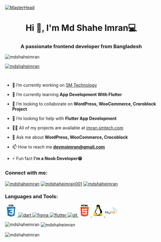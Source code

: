 [![MasterHead](https://media.licdn.com/dms/image/D5616AQHUoGgDvd2tGA/profile-displaybackgroundimage-shrink_350_1400/0/1709134639298?e=1714608000&v=beta&t=HBeWY5vDUTG9880Xht_C0CQZqNvN5aLlsxaelI6S1_8)](https://rishavchanda.io)
<h1 align="center">Hi 👋, I'm Md Shahe Imran💻</h1>
<h3 align="center">A passionate frontend developer from Bangladesh</h3>


<p align="left"> <img src="https://komarev.com/ghpvc/?username=mdshaheimran&label=Profile%20views&color=0e75b6&style=flat" alt="mdshaheimran" /> </p>

<p align="left"> <a href="https://github.com/ryo-ma/github-profile-trophy"><img src="https://github-profile-trophy.vercel.app/?username=mdshaheimran" alt="mdshaheimran" /></a> </p>

<p align="left"> <a href="https://twitter.com/" target="blank"><img src="https://img.shields.io/twitter/follow/?logo=twitter&style=for-the-badge" alt="" /></a> </p>

- 🔭 I’m currently working on [SM Technology](smtech24.com)

- 🌱 I’m currently learning **App Development With Flutter**

- 👯 I’m looking to collaborate on **WordPress, WooCommerce, Croroblock Project**

- 🤝 I’m looking for help with **Flutter App Development**

- 👨‍💻 All of my projects are available at [imran.smtech.com](imran.smtech.com)

- 💬 Ask me about **WordPress, WooCommerce, Crocoblock**

- 📫 How to reach me **devmsimran@gmail.com**

- ⚡ Fun fact **I'm a Noob Developer😁**

<h3 align="left">Connect with me:</h3>
<p align="left">
<a href="https://linkedin.com/in/mdshaheimran" target="blank"><img align="center" src="https://raw.githubusercontent.com/rahuldkjain/github-profile-readme-generator/master/src/images/icons/Social/linked-in-alt.svg" alt="mdshaheimran" height="30" width="40" /></a>
<a href="https://fb.com/mdshaheimran001" target="blank"><img align="center" src="https://raw.githubusercontent.com/rahuldkjain/github-profile-readme-generator/master/src/images/icons/Social/facebook.svg" alt="mdshaheimran001" height="30" width="40" /></a>
<a href="https://instagram.com/mdshaheimran" target="blank"><img align="center" src="https://raw.githubusercontent.com/rahuldkjain/github-profile-readme-generator/master/src/images/icons/Social/instagram.svg" alt="mdshaheimran" height="30" width="40" /></a>
</p>

<h3 align="left">Languages and Tools:</h3>
<p align="left"> <a href="https://www.w3schools.com/css/" target="_blank" rel="noreferrer"> <img src="https://raw.githubusercontent.com/devicons/devicon/master/icons/css3/css3-original-wordmark.svg" alt="css3" width="40" height="40"/> </a> <a href="https://dart.dev" target="_blank" rel="noreferrer"> <img src="https://www.vectorlogo.zone/logos/dartlang/dartlang-icon.svg" alt="dart" width="40" height="40"/> </a> <a href="https://www.figma.com/" target="_blank" rel="noreferrer"> <img src="https://www.vectorlogo.zone/logos/figma/figma-icon.svg" alt="figma" width="40" height="40"/> </a> <a href="https://flutter.dev" target="_blank" rel="noreferrer"> <img src="https://www.vectorlogo.zone/logos/flutterio/flutterio-icon.svg" alt="flutter" width="40" height="40"/> </a> <a href="https://git-scm.com/" target="_blank" rel="noreferrer"> <img src="https://www.vectorlogo.zone/logos/git-scm/git-scm-icon.svg" alt="git" width="40" height="40"/> </a> <a href="https://www.w3.org/html/" target="_blank" rel="noreferrer"> <img src="https://raw.githubusercontent.com/devicons/devicon/master/icons/html5/html5-original-wordmark.svg" alt="html5" width="40" height="40"/> </a> <a href="https://www.linux.org/" target="_blank" rel="noreferrer"> <img src="https://raw.githubusercontent.com/devicons/devicon/master/icons/linux/linux-original.svg" alt="linux" width="40" height="40"/> </a> <a href="https://www.mysql.com/" target="_blank" rel="noreferrer"> <img src="https://raw.githubusercontent.com/devicons/devicon/master/icons/mysql/mysql-original-wordmark.svg" alt="mysql" width="40" height="40"/> </a> </p>

<p><img align="left" src="https://github-readme-stats.vercel.app/api/top-langs?username=mdshaheimran&show_icons=true&locale=en&layout=compact" alt="mdshaheimran" /></p>

<p>&nbsp;<img align="center" src="https://github-readme-stats.vercel.app/api?username=mdshaheimran&show_icons=true&locale=en" alt="mdshaheimran" /></p>

<p><img align="center" src="https://github-readme-streak-stats.herokuapp.com/?user=mdshaheimran&" alt="mdshaheimran" /></p>
